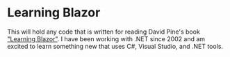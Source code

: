 # Learning Blazor

This will hold any code that is written for reading David Pine's book ["Learning Blazor"](https://www.oreilly.com/library/view/learning-blazor/9781098113230/). I have been working with .NET since 2002 and am excited to learn something new that uses C#, Visual Studio, and .NET tools.

